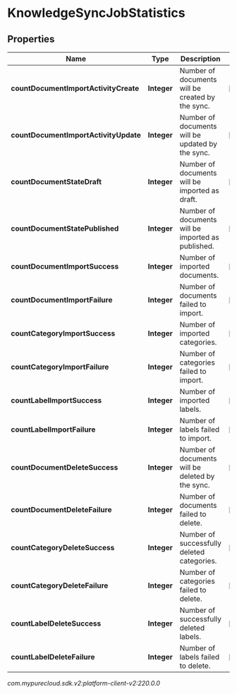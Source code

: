 # KnowledgeSyncJobStatistics


## Properties

| Name | Type | Description | Notes |
| ------------ | ------------- | ------------- | ------------- |
| **countDocumentImportActivityCreate** | **Integer** | Number of documents will be created by the sync. |  [optional] |
| **countDocumentImportActivityUpdate** | **Integer** | Number of documents will be updated by the sync. |  [optional] |
| **countDocumentStateDraft** | **Integer** | Number of documents will be imported as draft. |  [optional] |
| **countDocumentStatePublished** | **Integer** | Number of documents will be imported as published. |  [optional] |
| **countDocumentImportSuccess** | **Integer** | Number of imported documents. |  [optional] |
| **countDocumentImportFailure** | **Integer** | Number of documents failed to import. |  [optional] |
| **countCategoryImportSuccess** | **Integer** | Number of imported categories. |  [optional] |
| **countCategoryImportFailure** | **Integer** | Number of categories failed to import. |  [optional] |
| **countLabelImportSuccess** | **Integer** | Number of imported labels. |  [optional] |
| **countLabelImportFailure** | **Integer** | Number of labels failed to import. |  [optional] |
| **countDocumentDeleteSuccess** | **Integer** | Number of documents will be deleted by the sync. |  [optional] |
| **countDocumentDeleteFailure** | **Integer** | Number of documents failed to delete. |  [optional] |
| **countCategoryDeleteSuccess** | **Integer** | Number of successfully deleted categories. |  [optional] |
| **countCategoryDeleteFailure** | **Integer** | Number of categories failed to delete. |  [optional] |
| **countLabelDeleteSuccess** | **Integer** | Number of successfully deleted labels. |  [optional] |
| **countLabelDeleteFailure** | **Integer** | Number of labels failed to delete. |  [optional] |




_com.mypurecloud.sdk.v2:platform-client-v2:220.0.0_
